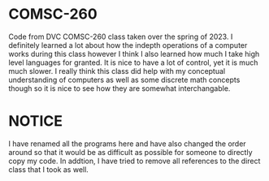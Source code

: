 # COMSC-260
Code from DVC COMSC-260 class taken over the spring of 2023. I definitely learned a lot about how the indepth operations of a computer works during this class however I think I also learned how much I take high level languages for granted. It is nice to have a lot of control, yet it is much much slower. I really think this class did help with my conceptual understanding of computers as well as some discrete math concepts though so it is nice to see how they are somewhat interchangable.

# NOTICE
I have renamed all the programs here and have also changed the order around so that it would be as difficult as possible for someone to directly copy my code. In addtion, I have tried to remove all references to the direct class that I took as well.
